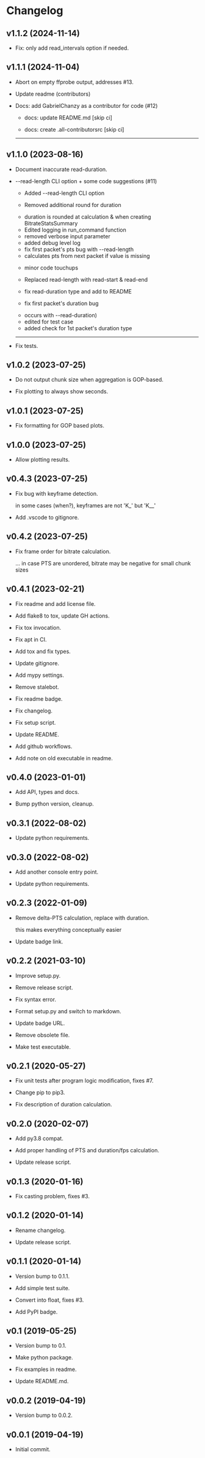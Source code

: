 # Changelog


## v1.1.2 (2024-11-14)

* Fix: only add read_intervals option if needed.


## v1.1.1 (2024-11-04)

* Abort on empty ffprobe output, addresses #13.

* Update readme (contributors)

* Docs: add GabrielChanzy as a contributor for code (#12)

  * docs: update README.md [skip ci]

  * docs: create .all-contributorsrc [skip ci]

  ---------


## v1.1.0 (2023-08-16)

* Document inaccurate read-duration.

* --read-length CLI option + some code suggestions (#11)

  * Added --read-length CLI option

  * Removed additional round for duration
  - duration is rounded at calculation & when creating BitrateStatsSummary

  * Edited logging in run_command function
  - removed verbose input parameter
  - added debug level log

  * fix first packet's pts bug with --read-length
  - calculates pts from next packet if value is missing

  * minor code touchups

  * Replaced read-length with read-start & read-end

  * fix read-duration type and add to README

  * fix first packet's duration bug
  - occurs with --read-duration)

  * edited for test case
  - added check for 1st packet's duration type

  ---------

* Fix tests.


## v1.0.2 (2023-07-25)

* Do not output chunk size when aggregation is GOP-based.

* Fix plotting to always show seconds.


## v1.0.1 (2023-07-25)

* Fix formatting for GOP based plots.


## v1.0.0 (2023-07-25)

* Allow plotting results.


## v0.4.3 (2023-07-25)

* Fix bug with keyframe detection.

  in some cases (when?), keyframes are not 'K_' but 'K__'

* Add .vscode to gitignore.


## v0.4.2 (2023-07-25)

* Fix frame order for bitrate calculation.

  ... in case PTS are unordered, bitrate may be negative for small chunk sizes


## v0.4.1 (2023-02-21)

* Fix readme and add license file.

* Add flake8 to tox, update GH actions.

* Fix tox invocation.

* Fix apt in CI.

* Add tox and fix types.

* Update gitignore.

* Add mypy settings.

* Remove stalebot.

* Fix readme badge.

* Fix changelog.

* Fix setup script.

* Update README.

* Add github workflows.

* Add note on old executable in readme.


## v0.4.0 (2023-01-01)

* Add API, types and docs.

* Bump python version, cleanup.


## v0.3.1 (2022-08-02)

* Update python requirements.


## v0.3.0 (2022-08-02)

* Add another console entry point.

* Update python requirements.


## v0.2.3 (2022-01-09)

* Remove delta-PTS calculation, replace with duration.

  this makes everything conceptually easier

* Update badge link.


## v0.2.2 (2021-03-10)

* Improve setup.py.

* Remove release script.

* Fix syntax error.

* Format setup.py and switch to markdown.

* Update badge URL.

* Remove obsolete file.

* Make test executable.


## v0.2.1 (2020-05-27)

* Fix unit tests after program logic modification, fixes #7.

* Change pip to pip3.

* Fix description of duration calculation.


## v0.2.0 (2020-02-07)

* Add py3.8 compat.

* Add proper handling of PTS and duration/fps calculation.

* Update release script.


## v0.1.3 (2020-01-16)

* Fix casting problem, fixes #3.


## v0.1.2 (2020-01-14)

* Rename changelog.

* Update release script.


## v0.1.1 (2020-01-14)

* Version bump to 0.1.1.

* Add simple test suite.

* Convert into float, fixes #3.

* Add PyPI badge.


## v0.1 (2019-05-25)

* Version bump to 0.1.

* Make python package.

* Fix examples in readme.

* Update README.md.


## v0.0.2 (2019-04-19)

* Version bump to 0.0.2.


## v0.0.1 (2019-04-19)

* Initial commit.



